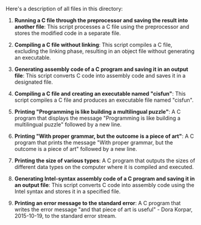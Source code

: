 Here's a description of all files in this directory:

1. **Running a C file through the preprocessor and saving the result into another file**:
This script processes a C file using the preprocessor and stores the modified code in a separate file.

2. **Compiling a C file without linking**:
This script compiles a C file, excluding the linking phase, resulting in an object file without generating an executable.

3. **Generating assembly code of a C program and saving it in an output file**:
This script converts C code into assembly code and saves it in a designated file.

4. **Compiling a C file and creating an executable named "cisfun"**:
This script compiles a C file and produces an executable file named "cisfun".

5. **Printing "Programming is like building a multilingual puzzle"**:
A C program that displays the message "Programming is like building a multilingual puzzle" followed by a new line.

6. **Printing "With proper grammar, but the outcome is a piece of art"**:
A C program that prints the message "With proper grammar, but the outcome is a piece of art" followed by a new line.

7. **Printing the size of various types**:
A C program that outputs the sizes of different data types on the computer where it is compiled and executed.

8. **Generating Intel-syntax assembly code of a C program and saving it in an output file**:
This script converts C code into assembly code using the Intel syntax and stores it in a specified file.

9. **Printing an error message to the standard error**:
A C program that writes the error message "and that piece of art is useful" - Dora Korpar, 2015-10-19, to the standard error stream.
